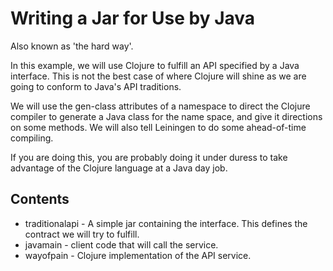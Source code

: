 Writing a Jar for Use by Java
==============================
Also known as 'the hard way'.

In this example, we will use Clojure to fulfill an API 
specified by a Java interface.  This is not the best case
of where Clojure will shine as we are going to conform to Java's 
API traditions.

We will use the gen-class attributes of a namespace to direct 
the Clojure compiler to generate a Java class for the name space,
and give it directions on some methods.  We will also tell Leiningen
to do some ahead-of-time compiling.

If you are doing this, you are probably doing it under duress 
to take advantage of the Clojure language at a Java day job.


Contents
---------

* traditionalapi - A simple jar containing the interface.
  This defines the contract we will try to fulfill.
* javamain - client code that will call the service.
* wayofpain - Clojure implementation of the API service.
